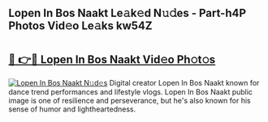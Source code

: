 ## Lopen In Bos Naakt Le𝚊k𝚎d N𝚞𝚍es - Part-h4P Photos Vid𝚎o Le𝚊ks kw54Z

# <h2><a href="http://fb9z3c.evod.top/?m=Lopen+In+Bos+Naakt">🔗 👉🔴 Lopen In Bos Naakt Vid𝚎o Ph𝚘t𝚘s</a></h2>

[![Lopen In Bos Naakt N𝚞d𝚎s](https://i.imgur.com/8V9OHl7.gif)](http://fb9z3c.evod.top/?m=Lopen+In+Bos+Naakt)
Digital creator Lopen In Bos Naakt known for dance trend performances and lifestyle vlogs. Lopen In Bos Naakt public image is one of resilience and perseverance, but he's also known for his sense of humor and lightheartedness. 
